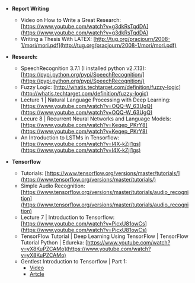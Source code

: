 - **Report Writing**
  - Video on How to Write a Great Research: [https://www.youtube.com/watch?v=g3dkRsTqdDA](https://www.youtube.com/watch?v=g3dkRsTqdDA)
  - Writing a Thesis With LATEX: [http://tug.org/pracjourn/2008-1/mori/mori.pdf](http://tug.org/pracjourn/2008-1/mori/mori.pdf)

- **Research:**
  - SpeechRecognition 3.7.1 (I installed python v2.7.13): [https://pypi.python.org/pypi/SpeechRecognition/](https://pypi.python.org/pypi/SpeechRecognition/)
  - Fuzzy Logic: [http://whatis.techtarget.com/definition/fuzzy-logic](http://whatis.techtarget.com/definition/fuzzy-logic)
  - Lecture 1 | Natural Language Processing with Deep Learning: [https://www.youtube.com/watch?v=OQQ-W_63UgQ](https://www.youtube.com/watch?v=OQQ-W_63UgQ)
  - Lecure 8 | Recurrent Neural Networks and Language Models: [https://www.youtube.com/watch?v=Keqep_PKrY8](https://www.youtube.com/watch?v=Keqep_PKrY8)
  - An Introduction to LSTMs in Tensorflow: [https://www.youtube.com/watch?v=l4X-kZjl1gs](https://www.youtube.com/watch?v=l4X-kZjl1gs)
  
- **Tensorflow**

  - Tutorials: [https://www.tensorflow.org/versions/master/tutorials/](https://www.tensorflow.org/versions/master/tutorials/)
  - Simple Audio Recognition: [https://www.tensorflow.org/versions/master/tutorials/audio_recognition](https://www.tensorflow.org/versions/master/tutorials/audio_recognition)
  - Lecture 7 | Introduction to Tensorflow: [https://www.youtube.com/watch?v=PicxU81owCs](https://www.youtube.com/watch?v=PicxU81owCs)
  - TensorFlow Tutorial | Deep Learning Using TensorFlow | TensorFlow Tutorial Python | Edureka: [https://www.youtube.com/watch?v=yX8KuPZCAMo](https://www.youtube.com/watch?v=yX8KuPZCAMo)
  - Gentlest Introduction to Tensorflow | Part 1: 
    - [Video](https://www.youtube.com/watch?v=dYhrCUFN0eM&index=9&list=PL-TuajVMUhrkua3Sgwc7y7wnjvs6ejL2x) 
    - [Artcle](https://medium.com/all-of-us-are-belong-to-machines/the-gentlest-introduction-to-tensorflow-248dc871a224)
  
